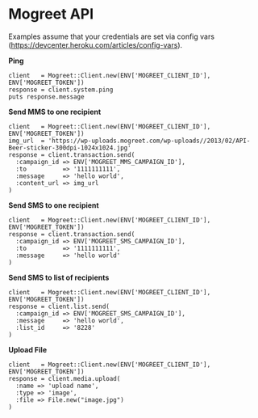 Mogreet API 
===========

Examples assume that your credentials are set via config vars (https://devcenter.heroku.com/articles/config-vars). 

__Ping__
    
    client   = Mogreet::Client.new(ENV['MOGREET_CLIENT_ID'], ENV['MOGREET_TOKEN'])
    response = client.system.ping
    puts response.message
    
    
__Send MMS to one recipient__

    client   = Mogreet::Client.new(ENV['MOGREET_CLIENT_ID'], ENV['MOGREET_TOKEN'])
    img_url  = 'https://wp-uploads.mogreet.com/wp-uploads//2013/02/API-Beer-sticker-300dpi-1024x1024.jpg'
    response = client.transaction.send(
      :campaign_id => ENV['MOGREET_MMS_CAMPAIGN_ID'], 
      :to          => '1111111111', 
      :message     => 'hello world', 
      :content_url => img_url
    )

__Send SMS to one recipient__

    client   = Mogreet::Client.new(ENV['MOGREET_CLIENT_ID'], ENV['MOGREET_TOKEN'])
    response = client.transaction.send(
      :campaign_id => ENV['MOGREET_SMS_CAMPAIGN_ID'], 
      :to          => '1111111111', 
      :message     => 'hello world'
    )

__Send SMS to list of recipients__
    
    client   = Mogreet::Client.new(ENV['MOGREET_CLIENT_ID'], ENV['MOGREET_TOKEN'])
    response = client.list.send(
      :campaign_id => ENV['MOGREET_SMS_CAMPAIGN_ID'], 
      :message     => 'hello world',
      :list_id     => '8228'
    )


__Upload File__
    
    client   = Mogreet::Client.new(ENV['MOGREET_CLIENT_ID'], ENV['MOGREET_TOKEN'])
    response = client.media.upload(
      :name => 'upload name', 
      :type => 'image', 
      :file => File.new("image.jpg")
    )

